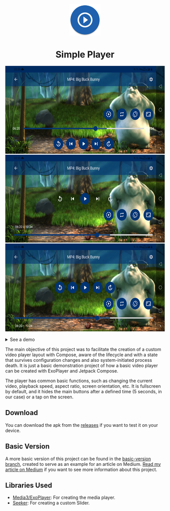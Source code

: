<p align="center">
  <img src="https://github.com/jsericksk/Simple-Player/raw/main/app/src/main/res/mipmap-xxxhdpi/ic_launcher_round.webp" width="100">
</p>
<h1 align="center">
	Simple Player
</h2>

<p align="center">
  <img src="screenshots/screenshot-01.png" width="600" height="277" />
  <br /><img src="screenshots/screenshot-02.png" width="600" height="277" />
  <br /><img src="screenshots/screenshot-03.png" width="600" height="277" />
</p>

<details>
  <summary>See a demo</summary>

https://github.com/jsericksk/Simple-Player/assets/36176569/c5fb6aa0-4560-4e38-8ff9-6d44293f71c6

https://github.com/jsericksk/Simple-Player/assets/36176569/43335cb6-f4d8-43ec-a841-9a43ee677049
</details>

The main objective of this project was to facilitate the creation of a custom video player layout with Compose, aware of the lifecycle and with a state that survives configuration changes and also system-initiated process death. It is just a basic demonstration project of how a basic video player can be created with ExoPlayer and Jetpack Compose.

The player has common basic functions, such as changing the current video, playback speed, aspect ratio, screen orientation, etc. It is fullscreen by default, and it hides the main buttons after a defined time (5 seconds, in our case) or a tap on the screen.

## Download

You can download the apk from the [releases](https://github.com/jsericksk/Simple-Player/releases) if you want to test it on your device.

## Basic Version

A more basic version of this project can be found in the [basic-version branch](https://github.com/jsericksk/Simple-Player/tree/basic-version), created to serve as an example for an article on Medium. [Read my article on Medium]() if you want to see more information about this project.

## Libraries Used

- [Media3/ExoPlayer](https://developer.android.com/media/media3): For creating the media player.
- [Seeker](https://github.com/2307vivek/Seeker): For creating a custom Slider.
